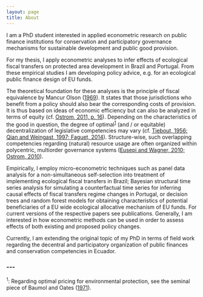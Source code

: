 ```yaml
---
layout: page
title: About
---
```


<p class="message">
  I am a PhD student interested in applied econometric research on public finance institutions for conservation and participatory governance mechanisms for sustainable development and public good provision.
</p>

For my thesis, I apply econometric analyses to infer effects of ecological fiscal transfers on protected area development in Brazil and Portugal. From these empirical studies I am developing policy advice, e.g. for an ecological public finance design of EU funds.

The theoretical foundation for these analyses is the principle of fiscal equivalence by Mancur Olson ([1969](http://www.jstor.org/stable/1823700)). It states that those jurisdictions who benefit from a policy should also bear the corresponding costs of provision. It is thus based on ideas of economic efficiency but can also be analyzed in terms of equity (cf. [Ostrom, 2011, p. 16](http://onlinelibrary.wiley.com/doi/10.1111/j.1541-0072.2010.00394.x/full)). Depending on the characteristics of the good in question, the degree of optimal<sup>[1](#myfootnote1)</sup> (and / or equitable) decentralization of legislative competencies may vary (cf. [Tiebout, 1956; ](http://www.jstor.org/stable/1826343)[Qian and Weingast, 1997; ](https://www.jstor.org/stable/2138464)[Faguet, 2014](http://www.sciencedirect.com/science/article/pii/S0305750X13000089)). Structure-wise, such overlapping competencies regarding (natural) resource usage are often organized within polycentric, multiorder governance systems ([Eusepi and Wagner, 2010; ](https://www.degruyter.com/abstract/j/rle.2010.6.3/rle.2010.6.3.1534/rle.2010.6.3.1534.xml)[Ostrom, 2010](http://www.jstor.org/stable/27871226)).

Empirically, I employ micro-econometric techniques such as panel data analysis for a non-simultaneous self-selection into treatment of implementing ecological fiscal transfers in Brazil; Bayesian structural time series analysis for simulating a counterfactual time series for inferring causal effects of fiscal transfers regime changes in Portugal, or decision trees and random forest models for obtaining characteristics of potential beneficiaries of a EU wide ecological allocative mechanism of EU funds. For current versions of the respective papers see publications. Generally, I am interested in how econometric methods can be used in order to assess effects of both existing and proposed policy changes.

<!---I hold a Bachelor's Degree in Political Science (Uni Bremen) and Master in Sustainability Economics (CarQl von Ossietzky University Oldenburg). For my PhD I am at the Martin-Luther University Halle-Wittenberg and the Helmholtz Centre for Environmental Research - UFZ (where I have conducted most of my research). Currently I am with the Faculty of Social Sciences (FLACSO) Ecuador.--->

Currently, I am extending the original topic of my PhD in terms of field work regarding the decentral and participatory organization of public finances and conservation competencies in Ecuador.

### ---
<a name="myfootnote1"><sup>1</sup></a>: Regarding optimal pricing for environmental protection, see the seminal piece of Baumol and Oates ([1971](http://www.jstor.org/stable/3439132)).
